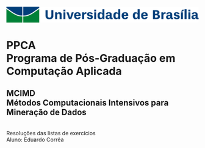 ![Logo](Lista1/img/unb_logo_cor.png)
# PPCA<br/>Programa de Pós-Graduação em Computação Aplicada

## MCIMD<br/>Métodos Computacionais Intensivos para Mineração de Dados
<br/>
Resoluções das listas de exercícios<br/>
Aluno: Eduardo Corrêa
